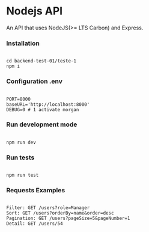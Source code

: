 #  Nodejs API

An API that uses NodeJS(>= LTS Carbon) and Express.

### Installation

```

cd backend-test-01/teste-1
npm i

```

### Configuration .env

```

PORT=8000
baseURL='http://localhost:8000'
DEBUG=0 # 1 activate morgan

```

### Run development mode

```

npm run dev

```

### Run tests

```

npm run test

```

### Requests Examples

```

Filter: GET /users?role=Manager
Sort: GET /users?orderBy=name&order=desc
Pagination: GET /users?pageSize=5&pageNumber=1
Detail: GET /users/54

```